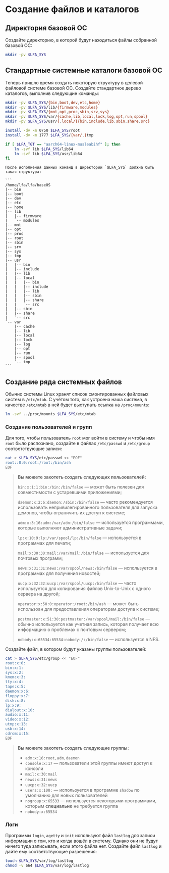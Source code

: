 # Создание файлов и каталогов

## Директория базовой ОС

Создайте директорию, в которой будут находиться файлы собранной базовой ОС:

```bash
mkdir -pv $LFA_SYS
```

## Стандартные системные каталоги базовой ОС

Теперь пришло время создать некоторую структуру в целевой файловой системе базовой ОС. Создайте стандартное дерево каталогов, выполнив следующие команды:

```bash
mkdir -pv $LFA_SYS/{bin,boot,dev,etc,home}
mkdir -pv $LFA_SYS/lib/{firmware,modules}
mkdir -pv $LFA_SYS/{mnt,opt,proc,sbin,srv,sys}
mkdir -pv $LFA_SYS/var/{cache,lib,local,lock,log,opt,run,spool}
mkdir -pv $LFA_SYS/usr/{,local/}{bin,include,lib,sbin,share,src}

install -dv -m 0750 $LFA_SYS/root
install -dv -m 1777 $LFA_SYS/{var/,}tmp

if [ $LFA_TGT == "aarch64-linux-musleabihf" ]; then
    ln -svf lib $LFA_SYS/lib64
    ln -svf lib $LFA_SYS/usr/lib64
fi
```

~~~admonish tip title="Проверьте себя" collapsible=true
После исполнения данных команд в директории `$LFA_SYS` должна быть такая структура:

```
/home/lfa/lfa/baseOS
|-- bin
|-- boot
|-- dev
|-- etc
|-- home
|-- lib
|   |-- firmware
|   `-- modules
|-- mnt
|-- opt
|-- proc
|-- root
|-- sbin
|-- srv
|-- sys
|-- tmp
|-- usr
|   |-- bin
|   |-- include
|   |-- lib
|   |-- local
|   |   |-- bin
|   |   |-- include
|   |   |-- lib
|   |   |-- sbin
|   |   |-- share
|   |   `-- src
|   |-- sbin
|   |-- share
|   `-- src
`-- var
    |-- cache
    |-- lib
    |-- local
    |-- lock
    |-- log
    |-- opt
    |-- run
    |-- spool
    `-- tmp
```
~~~

## Создание ряда системных файлов

Обычно системы Linux хранят список смонтированных файловых систем в `/etc/mtab`. С учётом того, как устроена наша система, в качестве `/etc/mtab` в ней будет выступать ссылка на `/proc/mounts`:

```bash
ln -svf ../proc/mounts $LFA_SYS/etc/mtab
```

### Создание пользователей и групп

Для того, чтобы пользователь `root` мог войти в систему и чтобы имя `root` было распознано, создайте в файлах `/etc/passwd` и `/etc/group` соответствующие записи:

```bash
cat > $LFA_SYS/etc/passwd << "EOF"
root::0:0:root:/root:/bin/ash
EOF
```

> **Вы можете захотеть создать следующих пользователей:**
>
> `bin:x:1:1:bin:/bin:/bin/false` — может быть полезен для совместимости с устаревшими приложениями;
>
> `daemon:x:2:6:daemon:/sbin:/bin/false` — часто рекомендуется использовать непривилегированного пользователя для запуска демонов, чтобы ограничить их доступ к системе;
>
> `adm:x:3:16:adm:/var/adm:/bin/false` — используется программами, которые выполняют административные задачи;
>
> `lp:x:10:9:lp:/var/spool/lp:/bin/false` — используется в программах для печати;
>
> `mail:x:30:30:mail:/var/mail:/bin/false` — используется для почтовых программ;
>
> `news:x:31:31:news:/var/spool/news:/bin/false` — используется в программах для получения новостей;
>
> `uucp:x:32:32:uucp:/var/spool/uucp:/bin/false` — часто используется для копирования файлов Unix-to-Unix с одного сервера на другой;
>
> `operator:x:50:0:operator:/root:/bin/ash` — может быть использоан для предоставления операторам доступа к системе;
>
> `postmaster:x:51:30:postmaster:/var/spool/mail:/bin/false` —  обычно используется как учетная запись, которая получает всю информацию о проблемах с почтовым сервером;
>
> `nobody:x:65534:65534:nobody:/:/bin/false` — используется в NFS.

Создайте файл, в котором будут указаны группы пользователей:

```bash
cat > $LFA_SYS/etc/group << "EOF"
root:x:0:
bin:x:1:
sys:x:2:
kmem:x:3:
tty:x:4:
tape:x:5:
daemon:x:6:
floppy:x:7:
disk:x:8:
lp:x:9:
dialout:x:10:
audio:x:11:
video:x:12:
utmp:x:13:
usb:x:14:
cdrom:x:15:
EOF
```

> **Вы можете захотеть создать следующие группы:**
>
> - `adm:x:16:root,adm,daemon`
> - `console:x:17` — пользователи этой группы имеют доступ к консоли
> - `mail:x:30:mail`
> - `news:x:31:news`
> - `uucp:x:32:uucp`
> - `users:x:100:` — используется в программе `shadow` по умолчанию для новых пользователей
> - `nogroup:x:65533` — используется некоторыми программами, которым **специально** не требуется группа
> - `nobody:x:65534`

### Логи

Программы `login`, `agetty` и `init` используют файл `lastlog` для записи информации о том, кто и когда вошёл в систему. Однако они не будут ничего туда записывать, если этого файла нет. Создайте файл `lastlog` и дайте ему соответствующие разрешения:

```bash
touch $LFA_SYS/var/log/lastlog
chmod -v 664 $LFA_SYS/var/log/lastlog
```
